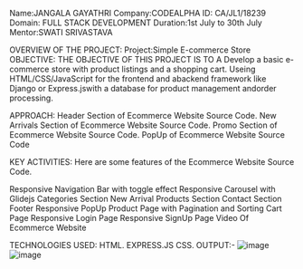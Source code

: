 Name:JANGALA GAYATHRI 
Company:CODEALPHA
ID: CA/JL1/18239
Domain: FULL STACK DEVELOPMENT
Duration:1st July to 30th July
Mentor:SWATI SRIVASTAVA

OVERVIEW OF THE PROJECT: 
Project:Simple E-commerce Store
OBJECTIVE: THE OBJECTIVE OF THIS PROJECT IS TO  A Develop a basic e-commerce store with product listings and a shopping cart. Useing  HTML/CSS/JavaScript for the frontend and abackend framework like Django or Express.jswith a database for product management andorder processing. 

APPROACH: 
Header Section of Ecommerce Website Source Code.
New Arrivals Section of Ecommerce Website Source Code.
Promo Section of Ecommerce Website Source Code.
PopUp of Ecommerce Website Source Code

KEY ACTIVITIES: 
Here are some features of the Ecommerce Website Source Code.

Responsive Navigation Bar with toggle effect
Responsive Carousel with Glidejs
Categories Section
New Arrival Products Section
Contact Section
Footer
Responsive PopUp
Product Page with Pagination and Sorting
Cart Page
Responsive Login Page
Responsive SignUp Page
Video Of Ecommerce Website

TECHNOLOGIES USED:
HTML.
EXPRESS.JS
CSS.
OUTPUT:-
![image](https://github.com/user-attachments/assets/9fa2dcaa-bc12-4586-8f1a-fdd48bf131d2)
![image](https://github.com/user-attachments/assets/0831c9cb-9220-44e1-85d7-cc4b9448870b)
